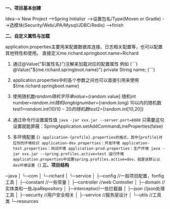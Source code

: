 **一、项目基本创建**

Idea--> New Project -->Spring Initializr -->设置包名/Type(Moven or Gradle) -->选模块(Security/Web/JPA/Mysql/JDBC/Redis) -->finish

**二、自定义属性与加载**

application.properties主要用来配置数据库连接、日志相关配置等，也可以配置其他特性和使用。
直接定义me.richard.springboot.name=Richard

1. 通过@Value("${属性名}")注解来加载对应的配置属性
  例如
  (```)
  @Value("${me.richard.springboot.name}")
  private String name;
  (```)
2. application.properties中的各个参数之间也可以直接引用来使用${me.richard.springboot.name}

3. 使用随机数${random}
  随机字符串
  value=${random.value}
  随机int
  number=${random.int}
  随机long
  bignumber=${random.long}
  10以内的随机数
  test1=${random.int(10)}
  10-20的随机数
  test2=${random.int[10,20]}

4. 通过命令行设置属性值
  `java -jar xxx.jar --server.port=8888`
  只需要这句设置就能屏蔽：SpringApplication.setAddCommandLineProperties(false)

5. 多环境配置
(```)
  application-{profile}.properties的格式，其中{profile}对应你的环境标识
  application-dev.properties：开发环境
  application-test.properties：测试环境
  application-prod.properties：生产环境
  java -jar xxx.jar --spring.profiles.active=test 运行环境
  application.properties中设置spring.profiles.active=dev，就是说默认以dev环境设置
(```)
**三、项目结构**

─java
│  └─com
│      └─richard
│          └─service
│              ├─config     //一般项目配置，fonfig工具
│              ├─constant   //一些常量
│              ├─controller //web Controller
│              ├─domain     //实体类和一些JpaRepository
│              ├─interceptor//一些拦截器
│              ├─json       //json处理工具
│              ├─security   //用户安全相关
│              ├─service    //服务层设计
│              └─utils      //工具类
└─resources
  
